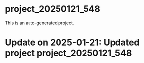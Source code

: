 # project_20250121_548

This is an auto-generated project.

# Update on 2025-01-21: Updated project project_20250121_548
